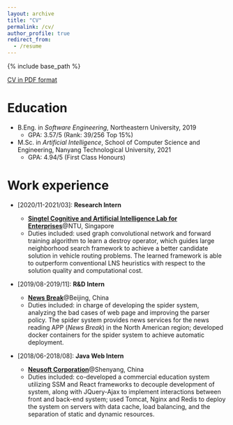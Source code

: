 ```yaml
---
layout: archive
title: "CV"
permalink: /cv/
author_profile: true
redirect_from:
  - /resume
---
```


{% include base_path %}

[CV in PDF format](https://royalskye.github.io/files/CV_20210527.pdf)

Education
======
* B.Eng. in *Software Engineering*, Northeastern University, 2019
  * GPA: 3.57/5 (Rank: 39/256 Top 15%)
* M.Sc. in *Artificial Intelligence*, School of Computer Science and Engineering, Nanyang Technological University, 2021
  * GPA: 4.94/5 (First Class Honours)

Work experience
======
* \[2020/11-2021/03]: **Research Intern**
  
  * **[Singtel Cognitive and Artificial Intelligence Lab for Enterprises](https://www.ntu.edu.sg/scale)**@NTU, Singapore
  * Duties included: used graph convolutional network and forward training algorithm to learn a destroy operator, which guides large neighborhood search framework to achieve a better candidate solution in vehicle routing problems. The learned framework is able to outperform conventional LNS heuristics with respect to the solution quality and computational cost.
  
* \[2019/08-2019/11]: **R\&D Intern**
  
  * **[News Break](https://www.newsbreak.com/about)**@Beijing, China
  * Duties included: in charge of developing the spider system, analyzing the bad cases of web page and improving the parser policy. The spider system provides news services for the news reading APP (*News Break*) in the North American region; developed docker containers for the spider system to achieve automatic deployment.

* \[2018/06-2018/08]: **Java Web Intern**
  * **[Neusoft Corporation](https://en.wikipedia.org/wiki/Neusoft)**@Shenyang, China
  * Duties included: co-developed a commercial education system utilizing SSM and React frameworks to decouple development of system, along with JQuery-Ajax to implement interactions between front and back-end system; used Tomcat, Nginx and Redis to deploy the system on servers with data cache, load balancing, and the separation of static and dynamic resources.

